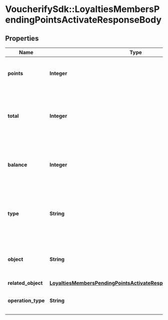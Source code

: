 # VoucherifySdk::LoyaltiesMembersPendingPointsActivateResponseBody

## Properties

| Name | Type | Description | Notes |
| ---- | ---- | ----------- | ----- |
| **points** | **Integer** | The number of pending points added to the loyalty card. | [optional] |
| **total** | **Integer** | Total number of points incurred over the lifespan of the loyalty card, minus the expired points. | [optional] |
| **balance** | **Integer** | The current number of loyalty points after the pendint points have been added. | [optional] |
| **type** | **String** | The type of the voucher being modified. For pending points, it is always &#x60;loyalty_card&#x60;. | [optional][default to &#39;loyalty_card&#39;] |
| **object** | **String** | The type of the object represented by JSON. Default is &#x60;balance&#x60;. | [optional][default to &#39;balance&#39;] |
| **related_object** | [**LoyaltiesMembersPendingPointsActivateResponseBodyRelatedObject**](LoyaltiesMembersPendingPointsActivateResponseBodyRelatedObject.md) |  | [optional] |
| **operation_type** | **String** | The type of the operation being performed. | [optional][default to &#39;MANUAL&#39;] |

